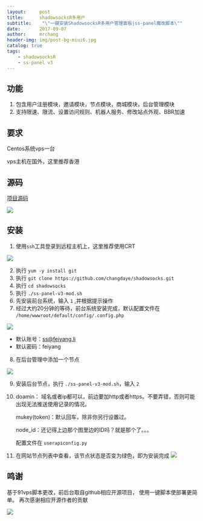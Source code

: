 ```yaml
---
layout:     post
title:      shadowsocksR多用户
subtitle:    "\"一键安装ShadowsocksR多用户管理面板|ss-panel魔改脚本\""
date:       2017-09-07
author:     mrchang
header-img: img/post-bg-miui6.jpg
catalog: true
tags:
    - shadowsocksR
    - ss-panel v3
---
```


## 功能
1. 包含用户注册模块，邀请模块，节点模块，商城模块，后台管理模块
2. 支持限速、限流、设置访问规则、机器人服务、修改站点外观、BBR加速

## 要求
Centos系统vps一台

vps主机在国外，这里推荐香港

## 源码

[项目源码](https://github.com/changdaye/shadowsocks)

![](https://ww4.sinaimg.cn/large/a15b4afegy1fjatmtrclkj21k20w411i)

## 安装

 1. 使用`ssh`工具登录到远程主机上，这里推荐使用CRT
 
 ![](https://ww4.sinaimg.cn/large/a15b4afegy1fjau5zr1lbj211o0l6n0r)
 
 2. 执行 `yum -y install git `
 3. 执行 `git clone https://github.com/changdaye/shadowsocks.git `
 4. 执行 `cd shadowsocks`
 5. 执行 `./ss-panel-v3-mod.sh`
 6. 先安装前台系统，输入 `1` ,并根据提示操作
 7. 经过大约20分钟的等待，前台系统安装完成，默认配置文件在 `/home/wwwroot/default/config/.config.php`
 
 ![](https://ww4.sinaimg.cn/large/a15b4afegy1fjauqefxe7j21740ku13m)
 
 * 默认账号：ss@feiyang.li
 * 默认密码：feiyang
 
 8. 在后台管理中添加一个节点

 ![](https://ww4.sinaimg.cn/large/a15b4afegy1fjavigevjhj21201boafq)
 
 9. 安装后台节点，执行 `./ss-panel-v3-mod.sh`，输入  `2`

 10. doamin： 域名或者ip都可以，前边要加http或者https。不要弄错，否则可能出现无法推送使用记录的情况。 
 
	 mukey(token)：默认回车，除非你另行设置过。
	 
     node_id：还记得上边那个图里边的ID吗？就是那个了。。。
     
     配置文件在 `userapiconfig.py`
 11. 在网站节点列表中查看，该节点状态是否变为绿色，即为安装完成
 ![](https://ww4.sinaimg.cn/large/a15b4afegy1fjavmu3zfsj20go0hwjt1)    
 
## 鸣谢
 
 基于91vps脚本更改，前后台取自github相应开源项目，
 使用一键脚本使部署更简单。
 再次感谢相应开源作者的贡献
 
 
 
![](http://ovwa7dn9w.bkt.clouddn.com/17-9-9/66408733.jpg)

